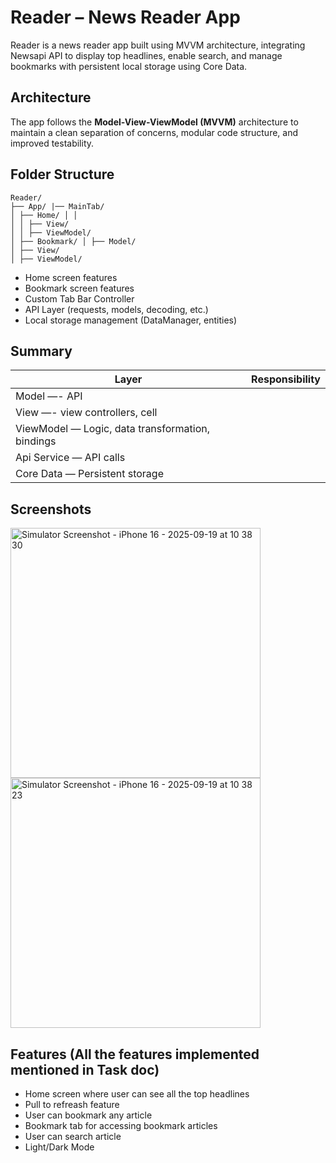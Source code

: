 # Reader – News Reader App
Reader is a news reader app built using MVVM architecture, integrating Newsapi API to display
top headlines, enable search, and manage bookmarks with persistent local storage using
Core Data.

## Architecture
The app follows the **Model-View-ViewModel (MVVM)** architecture to maintain a clean
separation of concerns, modular code structure, and improved testability.

## Folder Structure
```
Reader/
├── App/ |── MainTab/
│ ├── Home/ │ │ 
│ │ ├── View/
│ │ ├── ViewModel/
│ ├── Bookmark/ │ ├── Model/
│ ├── View/
│ ├── ViewModel/
```

* Home screen features
* Bookmark screen features
* Custom Tab Bar Controller
* API Layer (requests, models, decoding, etc.)
* Local storage management (DataManager, entities)
## Summary
| Layer | Responsibility |
|---------------|-------------------------------------------|
| Model —- API
| View —- view controllers, cell
| ViewModel — Logic, data transformation, bindings
| Api Service — API calls
| Core Data — Persistent storage

## Screenshots

<img height="400px" alt="Simulator Screenshot - iPhone 16 - 2025-09-19 at 10 38 30" src="https://github.com/user-attachments/assets/365c6967-4bed-4f41-ad25-3dd5fdfa1bfd" />
<img height="400px" alt="Simulator Screenshot - iPhone 16 - 2025-09-19 at 10 38 23" src="https://github.com/user-attachments/assets/cc105171-80b1-4966-ad43-7882c107f1d9" />

## Features (All the features implemented mentioned in Task doc)
* Home screen where user can see all the top headlines
* Pull to refreash feature
* User can bookmark any article
* Bookmark tab for accessing bookmark articles
* User can search article 
* Light/Dark Mode
  
